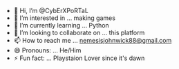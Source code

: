 - 👋 Hi, I’m @CybErXPoRTaL
- 👀 I’m interested in ... making games
- 🌱 I’m currently learning ... Python
- 💞️ I’m looking to collaborate on ... this platform
- 📫 How to reach me ... nemesisjohnwick88@gmail.com
- 😄 Pronouns: ... He/Him
- ⚡ Fun fact: ... Playstaion Lover since it's dawn

<!---
CybErXPoRTaL/CybErXPoRTaL is a ✨ special ✨ repository because its `README.md` (this file) appears on your GitHub profile.
You can click the Preview link to take a look at your changes.
--->
